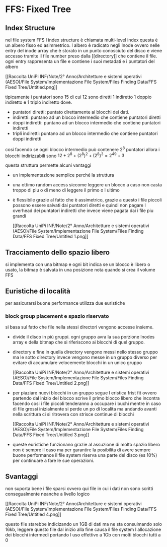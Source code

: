 # FFS: Fixed Tree

## Index Structure

nel file system FFS l index structure è chiamata multi-level index questa è un albero fisso ed asimmetrico.  l albero è radicato negli Inode ovvero nelle entry del inode array  che è storato in un punto conosciuto del disco e viene accesso tramite il file number preso dalla [[directory]] che contiene il file. ogni entry rappresenta un file e contiene i suoi metadati e i puntatori del albero

[[Raccolta UniPi INF/Note/2° Anno/Architetture e sistemi operativi (AESO)/File System/Implementazione File System/Files Finding Data/FFS Fixed Tree/Untitled.png]]

tipicamente i puntatori sono 15 di cui 12 sono diretti 1 indiretto 1 doppio indiretto e 1 triplo indiretto dove.

- puntatori diretti: puntato direttamente ai blocchi dei dati.
- indiretti: puntano ad un blocco intermedio che contiene puntatori diretti
- doppi indiretti: puntano ad un blocco intermedio che contiene puntatori indiretti
- tripli indiretti: puntano ad un blocco intermedio che contiene puntatori doppi indiretti

cosi facendo se ogni blocco intermedio può contenere $2^{8}$ puntatori allora i blocchi indirizzabili sono $12+2^{8}+(2^{8})^{2}+(2^{8})^{3} = 2^{49}+3$

questa struttura permette alcuni vantaggi

- un implementazione semplice perché la struttura
- una ottimo random access siccome leggere un blocco a caso non casta troppo di piu  o di meno di leggere il primo o l ultimo
- è flessibile grazie al fatto che è assimetrico, grazie a questo i file piccoli possono essere salvati dai puntatori diretti e quindi non pagare l overhead dei puntatori indiretti che invece viene pagata dai i file piu grandi

    [[Raccolta UniPi INF/Note/2° Anno/Architetture e sistemi operativi (AESO)/File System/Implementazione File System/Files Finding Data/FFS Fixed Tree/Untitled 1.png]]


## Tracciamento dello spazio libero

si implementa con una bitmap e ogni bit indica se un blocco è libero o usato, la bitmap è salvata in una posizione nota quando si crea il volume FFS

## Euristiche di località

per assicurarsi buone performance utilizza due euristiche

### block group placement e spazio riservato

si basa sul fatto che file nella stessi directori vengono accesse insieme.

- divide il disco in più gruppi. ogni gruppo avra la sua porzione Inodes array  e della bitmap che si riferiscono ai blocchi di quel gruppo.
- directory e fine in quella directory vengono messi nello stesso gruppo ma le sotto directory invece vengono messe in un gruppo diverso per evitare di accumulare velocemente blocchi in un unico gruppo

    [[Raccolta UniPi INF/Note/2° Anno/Architetture e sistemi operativi (AESO)/File System/Implementazione File System/Files Finding Data/FFS Fixed Tree/Untitled 2.png]]

- per piaziare nuovi blocchi in un gruppo segue l eristica frist fit ovvero partendo dal inizio del blocco scrive il primo blocco libero che incontra facendo cosi i file piccoli tenderanno a occupare i buchi mentre in caso di file grossi inizialmente si perde un po di localita ma andando avanti nella scrittura ci si ritrovera con strisce continue di blocchi

    [[Raccolta UniPi INF/Note/2° Anno/Architetture e sistemi operativi (AESO)/File System/Implementazione File System/Files Finding Data/FFS Fixed Tree/Untitled 3.png]]

- queste euristiche funzionano grazie al assuzione di molto spazio libero non è sempre il caso ma per garantire la posibilita di avere sempre buone performance il file system riserva una parte del disco (es 10%) per continuare a fare le sue operazioni.

## Svantaggi

non suporta bene i file sparsi ovvero qui file in cui i dati non sono scritti consegualmente neanche a livello logico

[[Raccolta UniPi INF/Note/2° Anno/Architetture e sistemi operativi (AESO)/File System/Implementazione File System/Files Finding Data/FFS Fixed Tree/Untitled 4.png]]

questo file starebbe indicizando un 1GB di dati ma ne sta consuimando solo 16kb, leggere questo file dal inizio alla fine causa il file system l allocazione dei blocchi intermedi portando l uso effettivo a 1Gb con molti blocchi tutti a 0
